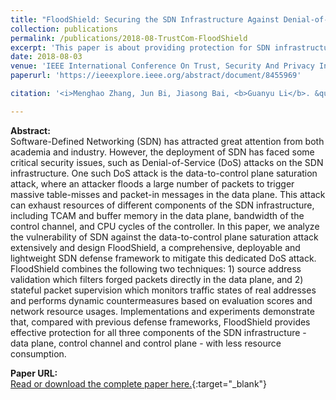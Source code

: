 ```yaml
---
title: "FloodShield: Securing the SDN Infrastructure Against Denial-of-Service Attacks"
collection: publications
permalink: /publications/2018-08-TrustCom-FloodShield
excerpt: 'This paper is about providing protection for SDN infrastructures.'
date: 2018-08-03
venue: 'IEEE International Conference On Trust, Security And Privacy In Computing And Communications'
paperurl: 'https://ieeexplore.ieee.org/abstract/document/8455969'

citation: '<i>Menghao Zhang, Jun Bi, Jiasong Bai, <b>Guanyu Li</b>. &quot;FloodShield: Securing the SDN Infrastructure Against Denial-of-Service Attacks&quot;. In The 17th IEEE International Conference On Trust, Security And Privacy In Computing And Communications (TrustCom ''18), August 1-3, 2018, New York, NY, USA.</i>'

---
```

**Abstract:**  
Software-Defined Networking (SDN) has attracted great attention from both academia and industry. However, the deployment of SDN has faced some critical security issues, such as Denial-of-Service (DoS) attacks on the SDN infrastructure. One such DoS attack is the data-to-control plane saturation attack, where an attacker floods a large number of packets to trigger massive table-misses and packet-in messages in the data plane. This attack can exhaust resources of different components of the SDN infrastructure, including TCAM and buffer memory in the data plane, bandwidth of the control channel, and CPU cycles of the controller. In this paper, we analyze the vulnerability of SDN against the data-to-control plane saturation attack extensively and design FloodShield, a comprehensive, deployable and lightweight SDN defense framework to mitigate this dedicated DoS attack. FloodShield combines the following two techniques: 1) source address validation which filters forged packets directly in the data plane, and 2) stateful packet supervision which monitors traffic states of real addresses and performs dynamic countermeasures based on evaluation scores and network resource usages. Implementations and experiments demonstrate that, compared with previous defense frameworks, FloodShield provides effective protection for all three components of the SDN infrastructure - data plane, control channel and control plane - with less resource consumption.

**Paper URL:**  
[Read or download the complete paper here.](https://ieeexplore.ieee.org/abstract/document/8455969){:target="\_blank"}
